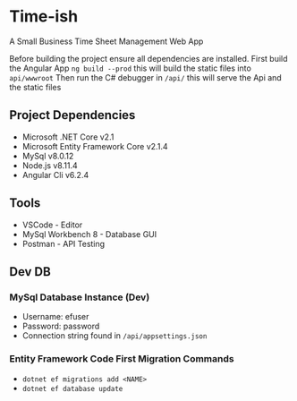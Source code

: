 # Time-ish
A Small Business Time Sheet Management Web App

Before building the project ensure all dependencies are installed.
First build the Angular App `ng build --prod` this will build the static files into `api/wwwroot`
Then run the C# debugger in `/api/` this will serve the Api and the static files

## Project Dependencies
* Microsoft .NET Core v2.1
* Microsoft Entity Framework Core v2.1.4
* MySql v8.0.12
* Node.js v8.11.4
* Angular Cli v6.2.4


## Tools
* VSCode - Editor
* MySql Workbench 8 - Database GUI
* Postman - API Testing

## Dev DB
### MySql Database Instance (Dev)
* Username: efuser
* Password: password
* Connection string found in `/api/appsettings.json`

### Entity Framework Code First Migration Commands
* `dotnet ef migrations add <NAME>`
* `dotnet ef database update`
